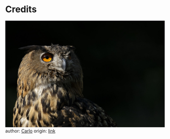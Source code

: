 # Credits

![image](./37161836845_af56317fda_h.jpg)
author: [Carlo](https://www.flickr.com/photos/97183403@N08/)
origin: [link](https://www.flickr.com/photos/97183403@N08/37161836845)


